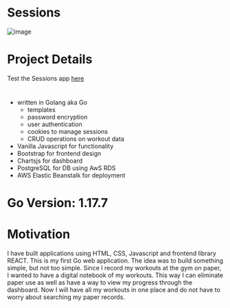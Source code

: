 # Sessions
![image](https://user-images.githubusercontent.com/82914036/208538638-a2b1adf2-4dd3-4753-a73a-0c4f11aa6bd0.png)
# #############################################
# Project Details
Test the Sessions app [here](http://gogymsession-env-1.eba-hjbwthh8.us-west-2.elasticbeanstalk.com/)
# #############################################
* written in Golang aka Go
  - templates
  - password encryption
  - user authentication
  - cookies to manage sessions
  - CRUD operations on workout data
* Vanilla Javascript for functionality
* Bootstrap for frontend design
* Chartsjs for dashboard
* PostgreSQL for DB using AwS RDS
* AWS Elastic Beanstalk for deployment

# Go Version: 1.17.7

# Motivation
  I have built applications using HTML, CSS, Javascript and frontend library REACT. This is my first Go web application. 
  The idea was to build something simple, but not too simple. Since I record my workouts at the gym on paper, I wanted to
  have a digital notebook of my workouts. This way I can eliminate paper use as well as have a way to view my progress 
  through the dashboard. Now I will have all my workouts in one place and do not have to worry about searching my paper
  records.

